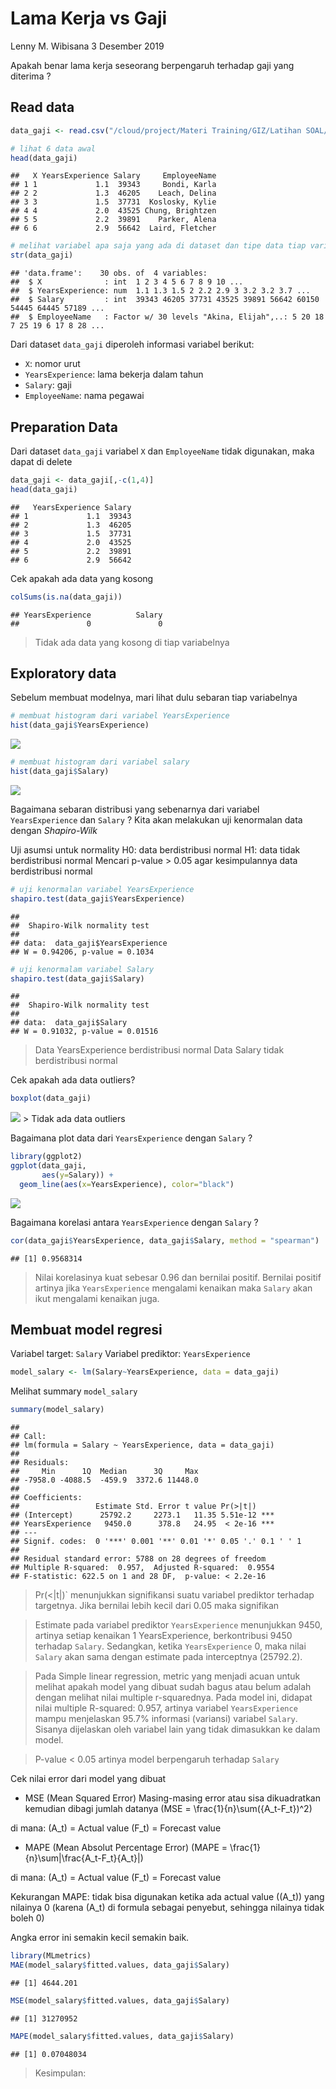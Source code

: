 Lama Kerja vs Gaji
================
Lenny M. Wibisana
3 Desember 2019

Apakah benar lama kerja seseorang berpengaruh terhadap gaji yang diterima ?

## Read data

``` r
data_gaji <- read.csv("/cloud/project/Materi Training/GIZ/Latihan SOAL/Lama Kerja vs Gaji.csv")
```

``` r
# lihat 6 data awal
head(data_gaji)
```

    ##   X YearsExperience Salary     EmployeeName
    ## 1 1             1.1  39343     Bondi, Karla
    ## 2 2             1.3  46205    Leach, Delina
    ## 3 3             1.5  37731  Koslosky, Kylie
    ## 4 4             2.0  43525 Chung, Brightzen
    ## 5 5             2.2  39891    Parker, Alena
    ## 6 6             2.9  56642  Laird, Fletcher

``` r
# melihat variabel apa saja yang ada di dataset dan tipe data tiap variabelnya
str(data_gaji)
```

    ## 'data.frame':    30 obs. of  4 variables:
    ##  $ X              : int  1 2 3 4 5 6 7 8 9 10 ...
    ##  $ YearsExperience: num  1.1 1.3 1.5 2 2.2 2.9 3 3.2 3.2 3.7 ...
    ##  $ Salary         : int  39343 46205 37731 43525 39891 56642 60150 54445 64445 57189 ...
    ##  $ EmployeeName   : Factor w/ 30 levels "Akina, Elijah",..: 5 20 18 7 25 19 6 17 8 28 ...

Dari dataset `data_gaji` diperoleh informasi variabel berikut: 

* `X`: nomor urut 
* `YearsExperience`: lama bekerja dalam tahun 
* `Salary`: gaji 
* `EmployeeName`: nama pegawai

## Preparation Data

Dari dataset `data_gaji` variabel `X` dan `EmployeeName` tidak
digunakan, maka dapat di delete

``` r
data_gaji <- data_gaji[,-c(1,4)]
head(data_gaji)
```

    ##   YearsExperience Salary
    ## 1             1.1  39343
    ## 2             1.3  46205
    ## 3             1.5  37731
    ## 4             2.0  43525
    ## 5             2.2  39891
    ## 6             2.9  56642

Cek apakah ada data yang kosong

``` r
colSums(is.na(data_gaji))
```

    ## YearsExperience          Salary 
    ##               0               0

> Tidak ada data yang kosong di tiap variabelnya

## Exploratory data

Sebelum membuat modelnya, mari lihat dulu sebaran tiap variabelnya

``` r
# membuat histogram dari variabel YearsExperience
hist(data_gaji$YearsExperience)
```

![](Lama-kerja-vs-Gaji_files/figure-gfm/unnamed-chunk-5-1.png)<!-- -->

``` r
# membuat histogram dari variabel salary
hist(data_gaji$Salary)
```

![](Lama-kerja-vs-Gaji_files/figure-gfm/unnamed-chunk-6-1.png)<!-- -->

Bagaimana sebaran distribusi yang sebenarnya dari variabel
`YearsExperience` dan `Salary` ? Kita akan melakukan uji kenormalan data
dengan *Shapiro-Wilk*

Uji asumsi untuk normality H0: data berdistribusi normal H1: data tidak
berdistribusi normal Mencari p-value \> 0.05 agar kesimpulannya data
berdistribusi normal

``` r
# uji kenormalan variabel YearsExperience
shapiro.test(data_gaji$YearsExperience)
```

    ## 
    ##  Shapiro-Wilk normality test
    ## 
    ## data:  data_gaji$YearsExperience
    ## W = 0.94206, p-value = 0.1034

``` r
# uji kenormalam variabel Salary
shapiro.test(data_gaji$Salary)
```

    ## 
    ##  Shapiro-Wilk normality test
    ## 
    ## data:  data_gaji$Salary
    ## W = 0.91032, p-value = 0.01516

> Data YearsExperience berdistribusi normal Data Salary tidak
> berdistribusi normal

Cek apakah ada data outliers?

``` r
boxplot(data_gaji)
```

![](Lama-kerja-vs-Gaji_files/figure-gfm/unnamed-chunk-8-1.png)<!-- -->
\> Tidak ada data outliers

Bagaimana plot data dari `YearsExperience` dengan `Salary` ?

``` r
library(ggplot2)
ggplot(data_gaji,
       aes(y=Salary)) +
  geom_line(aes(x=YearsExperience), color="black")
```

![](Lama-kerja-vs-Gaji_files/figure-gfm/unnamed-chunk-9-1.png)<!-- -->

Bagaimana korelasi antara `YearsExperience` dengan `Salary` ?

``` r
cor(data_gaji$YearsExperience, data_gaji$Salary, method = "spearman")
```

    ## [1] 0.9568314

> Nilai korelasinya kuat sebesar 0.96 dan bernilai positif. Bernilai
> positif artinya jika `YearsExperience` mengalami kenaikan maka
> `Salary` akan ikut mengalami kenaikan juga.

## Membuat model regresi

Variabel target: `Salary` Variabel prediktor: `YearsExperience`

``` r
model_salary <- lm(Salary~YearsExperience, data = data_gaji)
```

Melihat summary `model_salary`

``` r
summary(model_salary)
```

    ## 
    ## Call:
    ## lm(formula = Salary ~ YearsExperience, data = data_gaji)
    ## 
    ## Residuals:
    ##     Min      1Q  Median      3Q     Max 
    ## -7958.0 -4088.5  -459.9  3372.6 11448.0 
    ## 
    ## Coefficients:
    ##                 Estimate Std. Error t value Pr(>|t|)    
    ## (Intercept)      25792.2     2273.1   11.35 5.51e-12 ***
    ## YearsExperience   9450.0      378.8   24.95  < 2e-16 ***
    ## ---
    ## Signif. codes:  0 '***' 0.001 '**' 0.01 '*' 0.05 '.' 0.1 ' ' 1
    ## 
    ## Residual standard error: 5788 on 28 degrees of freedom
    ## Multiple R-squared:  0.957,  Adjusted R-squared:  0.9554 
    ## F-statistic: 622.5 on 1 and 28 DF,  p-value: < 2.2e-16

> Pr(\<|t|)\` menunjukkan signifikansi suatu variabel prediktor terhadap
> targetnya. Jika bernilai lebih kecil dari 0.05 maka signifikan

> Estimate pada variabel prediktor `YearsExperience` menunjukkan 9450,
> artinya setiap kenaikan 1 YearsExperience, berkontribusi 9450 terhadap
> `Salary`. Sedangkan, ketika `YearsExperience` 0, maka nilai `Salary`
> akan sama dengan estimate pada interceptnya (25792.2).

> Pada Simple linear regression, metric yang menjadi acuan untuk melihat
> apakah model yang dibuat sudah bagus atau belum adalah dengan melihat
> nilai multiple r-squarednya. Pada model ini, didapat nilai multiple
> R-squared: 0.957, artinya variabel `YearsExperience` mampu menjelaskan
> 95.7% informasi (variansi) variabel `Salary`. Sisanya dijelaskan oleh
> variabel lain yang tidak dimasukkan ke dalam model.

> P-value \< 0.05 artinya model berpengaruh terhadap `Salary`

Cek nilai error dari model yang dibuat

  - MSE (Mean Squared Error) Masing-masing error atau sisa dikuadratkan
    kemudian dibagi jumlah datanya
    \(MSE = \frac{1}{n}\sum({A_t-F_t})^2\)

di mana: \(A_t\) = Actual value \(F_t\) = Forecast value

  - MAPE (Mean Absolut Percentage Error)
    \(MAPE = \frac{1}{n}\sum|\frac{A_t-F_t}{A_t}|\)

di mana: \(A_t\) = Actual value \(F_t\) = Forecast value

Kekurangan MAPE: tidak bisa digunakan ketika ada actual value (\(A_t\))
yang nilainya 0 (karena \(A_t\) di formula sebagai penyebut, sehingga
nilainya tidak boleh 0)

Angka error ini semakin kecil semakin baik.

``` r
library(MLmetrics)
MAE(model_salary$fitted.values, data_gaji$Salary)
```

    ## [1] 4644.201

``` r
MSE(model_salary$fitted.values, data_gaji$Salary)
```

    ## [1] 31270952

``` r
MAPE(model_salary$fitted.values, data_gaji$Salary)
```

    ## [1] 0.07048034

> Kesimpulan:
